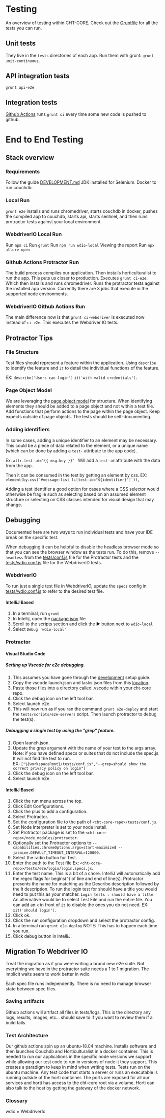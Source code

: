 # Testing

An overview of testing within CHT-CORE. Check out the [Gruntfile](Gruntfile.js) for all the tests you can run.

## Unit tests

They live in the `tests` directories of each app. Run them with grunt: `grunt unit-continuous`.

## API integration tests

`grunt api-e2e`

## Integration tests

[Github Actions](https://github.com/medic/cht-core/actions) runs `grunt ci` every time some new code is pushed to github.

# End to End Testing 
## Stack overview

### Requirements
Follow the guide [DEVELOPMENT.md](DEVELOPMENT.md)
JDK installed for Selenium.
Docker to run couchdb.

### Local Run

`grunt e2e` installs and runs chromedriver, starts couchdb in docker, pushes the compiled app to couchdb, starts api, starts sentinel, and then runs protractor tests against your local environment. 

### WebdriverIO Local Run

Run `npm ci`
Run `grunt`
Run `npm run wdio-local`
Viewing the report 
Run `npx allure open`

### Github Actions Protractor Run 

The build process compiles our application. Then installs horticulturalist to run the app. This puts us closer to production. Executes `grunt ci-e2e`. Which then installs and runs chromedriver. Runs the protractor tests against the installed app version. Currently there are 3 jobs that execute in the supported node environments.  

### WebdriverIO Github Actions Run

The main difference now is that `grunt ci-webdriver` is executed now instead of `ci-e2e`. This executes the Webdriver IO tests.

## Protractor Tips

### File Structure
Test files should represent a feature within the application. Using `describe` to identify the feature and `it` to detail the individual functions of the feature.

EX: `describe('Users can login')`  `it('with valid credentials')`.

### Page Object Model
We are leveraging the [page object model](https://www.thoughtworks.com/insights/blog/using-page-objects-overcome-protractors-shortcomings) for structure. When identifying elements they should be added to a page object and not within a test file. Add functions that perform actions to the page within the page object. Keep expects outside of page objects. The tests should be self-documenting. 

### Adding identifiers
In some cases, adding a unique identifier to an element may be necessary. This could be a piece of data related to the element, or a unique name (which can be done by adding a `test-` attribute to the app code).

Ex:  `attr.test-id="{{ msg.key }}" ` Will add a `test-id` attribute with the data from the app. 

Then it can be consumed in the test by getting an element by css. EX: ``element(by.css(`#message-list li[test-id="${identifier}"]`)),``

Adding a test identifier a good option for cases where a CSS selector would otherwise be fragile such as selecting based on an assumed element structure or selecting on CSS classes intended for visual design that may change.

## Debugging
Documented here are two ways to run individual tests and have your IDE break on the specific test.

When debugging it can be helpful to disable the headless browser mode so that you can see the browser window as the tests run. To do this, remove `--headless` from the [tests/conf.js](tests/conf.js) file for the Protractor tests and the [tests/wdio.conf.js](tests/wdio.conf.js) file for the WebdriverID tests.

### WebdriverIO

To run just a single test file in WebdriverIO, update the `specs` config in [tests/wdio.conf.js](tests/wdio.conf.js) to refer to the desired test file.

#### IntelliJ Based

1. In a terminal, run `grunt`
1. In Intellij, open the [package.json](package.json) file
1. Scroll to the scripts section and click the ▶ button next to `wdio-local`
1. Select `Debug 'wdio-local'`

### Protractor

#### Visual Studio Code

##### Setting up Vscode for e2e debugging.

1. This assumes you have gone through the [development](https://github.com/medic/cht-core/blob/master/DEVELOPMENT.md) setup guide. 
1. Copy the vscode launch.json and tasks.json files from this [location](https://github.com/medic/medic-release-testing/tree/master/ide_config/vscode).
1. Paste those files into a directory called .vscode within your cht-core repo. 
1. Click the debug icon on the left tool bar.
1. Select launch e2e.
1. This will now run as if you ran the command `grunt e2e-deploy` and start the `tests/scripts/e2e-servers` script. Then launch protractor to debug the test(s). 

##### Debugging a single test by using the "grep" feature.

1. Open launch.json.
1. Update the grep argument with the name of your test to the args array.
      Note: if you have defined specs or suites that do not include the spec.js. It will not find the test to run.  
      EX: `["${workspaceRoot}/tests/conf.js","--grep=should show the correct privacy policy on login"]`
1. Click the debug icon on the left tool bar.
1. Select launch e2e.

#### IntelliJ Based

1. Click the run menu across the top.
1. Click Edit Configurations.
1. Click the plus to add a configuration.
1. Select Protractor.
1. Set the configuration file to the path of `<cht-core-repo>/tests/conf.js`.
1. Set Node Interpreter is set to your node install. 
1. Set Protractor package is set to the `<cht-core-repo>/node_modules/protractor`.
1. Optionally set the Protractor options to `--capabilities.chromeOptions.args=start-maximized --jasmine.DEFAULT_TIMEOUT_INTERVAL=120000`.
1. Select the radio button for Test.
1. Enter the path to the Test file Ex: `<cht-core-repo>/tests/e2e/login/login.specs.js`.
1. Enter the test name. This is a bit of a chore. IntelliJ will automatically add the regex flags for begins(`^`) of line and end of line(`$`). Protractor presents the name for matching as the Describe description followed by the It description. To run the login test for should have a title you would need to put this as your matcher. `Login tests : should have a title`. An alternative would be to select Test File and run the entire file. You can add an `x` in front of `it` to disable the ones you do not need. EX: `xit('should login')`.
1. Click ok.
1. Click the run configuration dropdown and select the protractor config. 
1. In a terminal run `grunt e2e-deploy`   NOTE: This has to happen each time you run. 
1. Click debug button in IntelliJ.


## Migration To Webdriver IO

Treat the migration as if you were writing a brand new e2e suite. Not everything we have in the protractor suite needs a 1 to 1 migration. The implicit waits seem to work better in wdio

Each spec file runs independently. There is no need to manage browser state between spec files. 

### Saving artifacts

Github actions will artifact all files in tests/logs. This is the directory any logs, results, images, etc... should save to if you want to review them if a build fails. 

### Test Architecture

Our github actions spin up an ubuntu-18.04 machine. Installs software and then launches Couchdb and Horticulturalist in a docker container. This is needed to run our applications in the specific node versions we support while allowing our test code to run in versions of node it they support. This creates a paradigm to keep in mind when writing tests. Tests run on the ubuntu machine. Any test code that starts a server or runs an executable is running outside of the horti container. The ports are exposed for all our services and horti has access to the cht-core root via a volume. Horti can also talk to the host by getting the gateway of the docker network. 


### Glossary 

wdio = WebdriverIo
